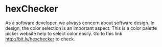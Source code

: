 # hexChecker
As a software developer, we always concern about software design. In design, the color selection is an important aspect. This is a color palette picker website help to select color easily. Go to this link http://bit.ly/hexchecker to check.
